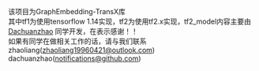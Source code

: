 该项目为GraphEmbedding-TransX库\
其中tf1为使用tensorflow 1.14实现，tf2为使用tf2.x实现，tf2_model内容主要由[Dachuanzhao](https://github.com/DachuanZhao) 同学开发，在表示感谢！！\
如果有同学在做相关工作的话，请与我们联系 zhaoliang(zhaoliang19960421@outlook.com) dachuanzhao(notifications@github.com)
